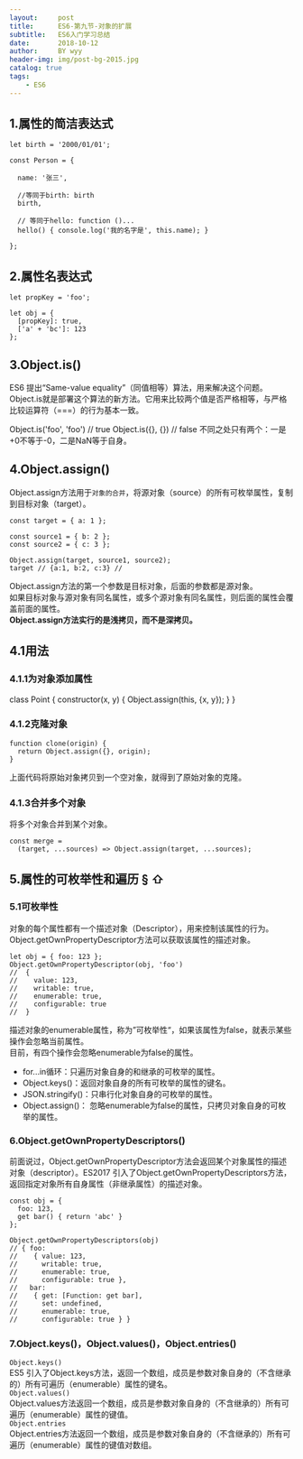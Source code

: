 ```yaml
---
layout:     post   				
title:      ES6-第九节-对象的扩展
subtitle:   ES6入门学习总结  
date:       2018-10-12			
author:     BY wyy						
header-img: img/post-bg-2015.jpg 	
catalog: true 					
tags:					
    - ES6
---
```

## 1.属性的简洁表达式
```
let birth = '2000/01/01';

const Person = {

  name: '张三',

  //等同于birth: birth
  birth,

  // 等同于hello: function ()...
  hello() { console.log('我的名字是', this.name); }

};
```

## 2.属性名表达式
```
let propKey = 'foo';

let obj = {
  [propKey]: true,
  ['a' + 'bc']: 123
};
```
## 3.Object.is()
ES6 提出“Same-value equality”（同值相等）算法，用来解决这个问题。Object.is就是部署这个算法的新方法。它用来比较两个值是否严格相等，与严格比较运算符（===）的行为基本一致。

Object.is('foo', 'foo')
// true
Object.is({}, {})
// false
不同之处只有两个：一是+0不等于-0，二是NaN等于自身。

## 4.Object.assign()
Object.assign方法用于`对象的合并`，将源对象（source）的所有可枚举属性，复制到目标对象（target）。
```
const target = { a: 1 };

const source1 = { b: 2 };
const source2 = { c: 3 };

Object.assign(target, source1, source2);
target // {a:1, b:2, c:3} //
```
Object.assign方法的第一个参数是目标对象，后面的参数都是源对象。  
如果目标对象与源对象有同名属性，或多个源对象有同名属性，则后面的属性会覆盖前面的属性。  
**Object.assign方法实行的是浅拷贝，而不是深拷贝。**
## 4.1用法
### 4.1.1为对象添加属性

class Point {
  constructor(x, y) {
    Object.assign(this, {x, y});
  }
}

### 4.1.2克隆对象
```
function clone(origin) {
  return Object.assign({}, origin);
}
```
上面代码将原始对象拷贝到一个空对象，就得到了原始对象的克隆。

### 4.1.3合并多个对象

将多个对象合并到某个对象。
```
const merge =
  (target, ...sources) => Object.assign(target, ...sources);
```

## 5.属性的可枚举性和遍历 § ⇧
### 5.1可枚举性
对象的每个属性都有一个描述对象（Descriptor），用来控制该属性的行为。Object.getOwnPropertyDescriptor方法可以获取该属性的描述对象。
```
let obj = { foo: 123 };
Object.getOwnPropertyDescriptor(obj, 'foo')
//  {
//    value: 123,
//    writable: true,
//    enumerable: true,
//    configurable: true
//  }
```
描述对象的enumerable属性，称为”可枚举性“，如果该属性为false，就表示某些操作会忽略当前属性。  
目前，有四个操作会忽略enumerable为false的属性。  

- for...in循环：只遍历对象自身的和继承的可枚举的属性。
- Object.keys()：返回对象自身的所有可枚举的属性的键名。
- JSON.stringify()：只串行化对象自身的可枚举的属性。
- Object.assign()： 忽略enumerable为false的属性，只拷贝对象自身的可枚举的属性。

### 6.Object.getOwnPropertyDescriptors()
前面说过，Object.getOwnPropertyDescriptor方法会返回某个对象属性的描述对象（descriptor）。ES2017 引入了Object.getOwnPropertyDescriptors方法，返回指定对象所有自身属性（非继承属性）的描述对象。
```
const obj = {
  foo: 123,
  get bar() { return 'abc' }
};

Object.getOwnPropertyDescriptors(obj)
// { foo:
//    { value: 123,
//      writable: true,
//      enumerable: true,
//      configurable: true },
//   bar:
//    { get: [Function: get bar],
//      set: undefined,
//      enumerable: true,
//      configurable: true } }
```

### 7.Object.keys()，Object.values()，Object.entries()
`Object.keys()`  
ES5 引入了Object.keys方法，返回一个数组，成员是参数对象自身的（不含继承的）所有可遍历（enumerable）属性的键名。    
`Object.values() `    
Object.values方法返回一个数组，成员是参数对象自身的（不含继承的）所有可遍历（enumerable）属性的键值。    
`Object.entries `  
Object.entries方法返回一个数组，成员是参数对象自身的（不含继承的）所有可遍历（enumerable）属性的键值对数组。  
